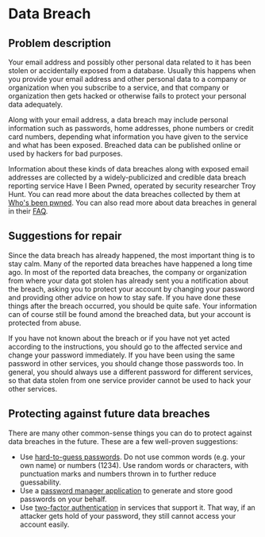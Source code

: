 # Data Breach

## Problem description

Your email address and possibly other personal data related to it has been stolen 
or accidentally exposed from a database. Usually this happens when you provide your 
email address and other personal data to a company or organization when you subscribe 
to a service, and that company or organization then gets hacked or otherwise fails 
to protect your personal data adequately.

Along with your email address, a data breach may include personal information such as 
passwords, home addresses, phone numbers or credit card numbers, depending what 
information you have given to the service and what has been exposed. Breached data
can be published online or used by hackers for bad purposes. 

Information about these kinds of data breaches along with exposed email addresses
are collected by a widely-publicized and credible data breach reporting service
Have I Been Pwned, operated by security researcher Troy Hunt. You can read more
about the data breaches collected by them at [Who's been pwned](https://haveibeenpwned.com/PwnedWebsites). 
You can also read more about data breaches in general in their [FAQ](https://haveibeenpwned.com/FAQs). 

## Suggestions for repair

Since the data breach has already happened, the most important thing is to stay calm. 
Many of the reported data breaches have happened a long time ago. In most of the
reported data breaches, the company or organization from where your data got stolen
has already sent you a notification about the breach, asking you to protect your
account by changing your password and providing other advice on how to stay safe. If you
have done these things after the breach occurred, you should be quite safe. Your information
can of course still be found amond the breached data, but your account is protected from
abuse.

If you have not known about the breach or if you have not yet acted according to the 
instructions, you should go to the affected service and change your password immediately. 
If you have been using the same password in other services, you should change those
passwords too. In general, you should always use a different password for different
services, so that data stolen from one service provider cannot be used to hack your
other services. 

## Protecting against future data breaches

There are many other common-sense things you can do to protect against data breaches in the
future. These are a few well-proven suggestions:

* Use [hard-to-guess passwords](https://www.nist.gov/blogs/taking-measure/easy-ways-build-better-p5w0rd). Do not use common words (e.g. your own name) or numbers 
(1234). Use random words or characters, with punctuation marks and numbers thrown in to
further reduce guessability.
* Use a [password manager application](https://en.wikipedia.org/wiki/Password_manager) to generate and store good passwords on your behalf. 
* Use [two-factor authentication](https://en.wikipedia.org/wiki/Multi-factor_authentication) in services that support it. That way, if an attacker gets 
hold of your password, they still cannot access your account easily.
